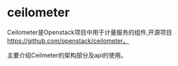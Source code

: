 # ceilometer
Ceilometer是Openstack项目中用于计量服务的组件,开源项目 https://github.com/openstack/ceilometer。

主要介绍Ceilmeter的架构部分及api的使用。
